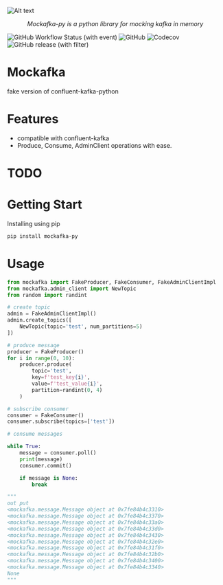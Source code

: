 
![Alt text](banner.png)
<p align="center">
    <em>Mockafka-py is a python library for mocking kafka in memory</em>
</p>

![GitHub Workflow Status (with event)](https://img.shields.io/github/actions/workflow/status/alm0ra/mockafka-py/python-app.yml)
![GitHub](https://img.shields.io/github/license/alm0ra/mockafka-py)
![Codecov](https://img.shields.io/codecov/c/github/alm0ra/mockafka-py)
![GitHub release (with filter)](https://img.shields.io/github/v/release/alm0ra/mockafka-py)



# Mockafka 
fake version of confluent-kafka-python 

# Features
- compatible with confluent-kafka
- Produce, Consume, AdminClient operations with ease.

# TODO

# Getting Start

Installing using pip

```bash
pip install mockafka-py
```

# Usage

```python
from mockafka import FakeProducer, FakeConsumer, FakeAdminClientImpl
from mockafka.admin_client import NewTopic
from random import randint

# create topic
admin = FakeAdminClientImpl()
admin.create_topics([
    NewTopic(topic='test', num_partitions=5)
])

# produce message
producer = FakeProducer()
for i in range(0, 10):
    producer.produce(
        topic='test',
        key=f'test_key{i}',
        value=f'test_value{i}',
        partition=randint(0, 4)
    )

# subscribe consumer
consumer = FakeConsumer()
consumer.subscribe(topics=['test'])

# consume messages

while True:
    message = consumer.poll()
    print(message)
    consumer.commit()

    if message is None:
        break

"""
out put
<mockafka.message.Message object at 0x7fe84b4c3310>
<mockafka.message.Message object at 0x7fe84b4c3370>
<mockafka.message.Message object at 0x7fe84b4c33a0>
<mockafka.message.Message object at 0x7fe84b4c33d0>
<mockafka.message.Message object at 0x7fe84b4c3430>
<mockafka.message.Message object at 0x7fe84b4c32e0>
<mockafka.message.Message object at 0x7fe84b4c31f0>
<mockafka.message.Message object at 0x7fe84b4c32b0>
<mockafka.message.Message object at 0x7fe84b4c3400>
<mockafka.message.Message object at 0x7fe84b4c3340>
None
"""
```